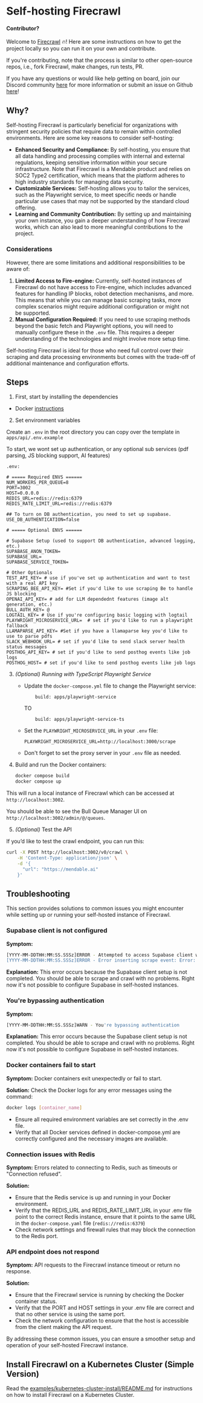 # Self-hosting Firecrawl
 
#### Contributor?

Welcome to [Firecrawl](https://firecrawl.dev) 🔥! Here are some instructions on how to get the project locally so you can run it on your own and contribute.

If you're contributing, note that the process is similar to other open-source repos, i.e., fork Firecrawl, make changes, run tests, PR.

If you have any questions or would like help getting on board, join our Discord community [here](https://discord.gg/gSmWdAkdwd) for more information or submit an issue on Github [here](https://github.com/mendableai/firecrawl/issues/new/choose)!

## Why?

Self-hosting Firecrawl is particularly beneficial for organizations with stringent security policies that require data to remain within controlled environments. Here are some key reasons to consider self-hosting:

- **Enhanced Security and Compliance:** By self-hosting, you ensure that all data handling and processing complies with internal and external regulations, keeping sensitive information within your secure infrastructure. Note that Firecrawl is a Mendable product and relies on SOC2 Type2 certification, which means that the platform adheres to high industry standards for managing data security.
- **Customizable Services:** Self-hosting allows you to tailor the services, such as the Playwright service, to meet specific needs or handle particular use cases that may not be supported by the standard cloud offering.
- **Learning and Community Contribution:** By setting up and maintaining your own instance, you gain a deeper understanding of how Firecrawl works, which can also lead to more meaningful contributions to the project.

### Considerations

However, there are some limitations and additional responsibilities to be aware of:

1. **Limited Access to Fire-engine:** Currently, self-hosted instances of Firecrawl do not have access to Fire-engine, which includes advanced features for handling IP blocks, robot detection mechanisms, and more. This means that while you can manage basic scraping tasks, more complex scenarios might require additional configuration or might not be supported.
2. **Manual Configuration Required:** If you need to use scraping methods beyond the basic fetch and Playwright options, you will need to manually configure these in the `.env` file. This requires a deeper understanding of the technologies and might involve more setup time.

Self-hosting Firecrawl is ideal for those who need full control over their scraping and data processing environments but comes with the trade-off of additional maintenance and configuration efforts.

## Steps

1. First, start by installing the dependencies

- Docker [instructions](https://docs.docker.com/get-docker/)


2. Set environment variables

Create an `.env` in the root directory you can copy over the template in `apps/api/.env.example`

To start, we wont set up authentication, or any optional sub services (pdf parsing, JS blocking support, AI features)

`.env:`
```
# ===== Required ENVS ======
NUM_WORKERS_PER_QUEUE=8
PORT=3002
HOST=0.0.0.0
REDIS_URL=redis://redis:6379
REDIS_RATE_LIMIT_URL=redis://redis:6379

## To turn on DB authentication, you need to set up supabase.
USE_DB_AUTHENTICATION=false

# ===== Optional ENVS ======

# Supabase Setup (used to support DB authentication, advanced logging, etc.)
SUPABASE_ANON_TOKEN=
SUPABASE_URL=
SUPABASE_SERVICE_TOKEN=

# Other Optionals
TEST_API_KEY= # use if you've set up authentication and want to test with a real API key
SCRAPING_BEE_API_KEY= #Set if you'd like to use scraping Be to handle JS blocking
OPENAI_API_KEY= # add for LLM dependednt features (image alt generation, etc.)
BULL_AUTH_KEY= @
LOGTAIL_KEY= # Use if you're configuring basic logging with logtail
PLAYWRIGHT_MICROSERVICE_URL=  # set if you'd like to run a playwright fallback
LLAMAPARSE_API_KEY= #Set if you have a llamaparse key you'd like to use to parse pdfs
SLACK_WEBHOOK_URL= # set if you'd like to send slack server health status messages
POSTHOG_API_KEY= # set if you'd like to send posthog events like job logs
POSTHOG_HOST= # set if you'd like to send posthog events like job logs
```

3.  *(Optional) Running with TypeScript Playwright Service*
    
    *   Update the `docker-compose.yml` file to change the Playwright service:
        
        ```plaintext
            build: apps/playwright-service
        ```
        TO
        ```plaintext
            build: apps/playwright-service-ts
        ```
        
    *   Set the `PLAYWRIGHT_MICROSERVICE_URL` in your `.env` file:
        
        ```plaintext
        PLAYWRIGHT_MICROSERVICE_URL=http://localhost:3000/scrape
        ```
        
    *   Don't forget to set the proxy server in your `.env` file as needed.

4.  Build and run the Docker containers:
    
    ```bash
    docker compose build
    docker compose up
    ```

This will run a local instance of Firecrawl which can be accessed at `http://localhost:3002`.

You should be able to see the Bull Queue Manager UI on `http://localhost:3002/admin/@/queues`.

5. *(Optional)* Test the API

If you’d like to test the crawl endpoint, you can run this:

  ```bash
  curl -X POST http://localhost:3002/v0/crawl \
      -H 'Content-Type: application/json' \
      -d '{
        "url": "https://mendable.ai"
      }'
  ```   

## Troubleshooting

This section provides solutions to common issues you might encounter while setting up or running your self-hosted instance of Firecrawl.

### Supabase client is not configured

**Symptom:**
```bash
[YYYY-MM-DDTHH:MM:SS.SSSz]ERROR - Attempted to access Supabase client when it's not configured.
[YYYY-MM-DDTHH:MM:SS.SSSz]ERROR - Error inserting scrape event: Error: Supabase client is not configured.
```

**Explanation:**
This error occurs because the Supabase client setup is not completed. You should be able to scrape and crawl with no problems. Right now it's not possible to configure Supabase in self-hosted instances.

### You're bypassing authentication

**Symptom:**
```bash
[YYYY-MM-DDTHH:MM:SS.SSSz]WARN - You're bypassing authentication
```

**Explanation:**
This error occurs because the Supabase client setup is not completed. You should be able to scrape and crawl with no problems. Right now it's not possible to configure Supabase in self-hosted instances.

### Docker containers fail to start

**Symptom:**
Docker containers exit unexpectedly or fail to start.

**Solution:**
Check the Docker logs for any error messages using the command:
```bash
docker logs [container_name]
```

- Ensure all required environment variables are set correctly in the .env file.
- Verify that all Docker services defined in docker-compose.yml are correctly configured and the necessary images are available.

### Connection issues with Redis

**Symptom:**
Errors related to connecting to Redis, such as timeouts or "Connection refused".

**Solution:**
- Ensure that the Redis service is up and running in your Docker environment.
- Verify that the REDIS_URL and REDIS_RATE_LIMIT_URL in your .env file point to the correct Redis instance, ensure that it points to the same URL in the `docker-compose.yaml` file (`redis://redis:6379`)
- Check network settings and firewall rules that may block the connection to the Redis port.

### API endpoint does not respond

**Symptom:**
API requests to the Firecrawl instance timeout or return no response.

**Solution:**
- Ensure that the Firecrawl service is running by checking the Docker container status.
- Verify that the PORT and HOST settings in your .env file are correct and that no other service is using the same port.
- Check the network configuration to ensure that the host is accessible from the client making the API request.

By addressing these common issues, you can ensure a smoother setup and operation of your self-hosted Firecrawl instance.

## Install Firecrawl on a Kubernetes Cluster (Simple Version)

Read the [examples/kubernetes-cluster-install/README.md](https://github.com/mendableai/firecrawl/blob/main/examples/kubernetes-cluster-install/README.md) for instructions on how to install Firecrawl on a Kubernetes Cluster.

